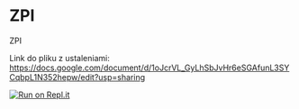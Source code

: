 # ZPI
ZPI

Link do pliku z ustaleniami:
https://docs.google.com/document/d/1oJcrVL_GyLhSbJvHr6eSGAfunL3SYCqbpL1N352hepw/edit?usp=sharing

[![Run on Repl.it](https://replit.com/badge/github/agatasito98/ZPI-Copy)](https://replit.com/new/github/agatasito98/ZPI-Copy)
